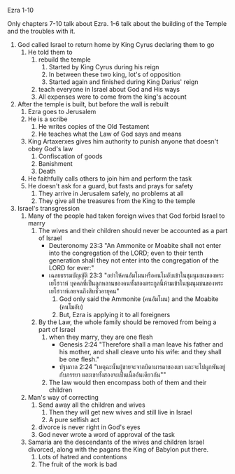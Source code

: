 Ezra 1-10

Only chapters 7-10 talk about Ezra. 1-6 talk about the building of the Temple and the troubles with it.

1. God called Israel to return home by King Cyrus declaring them to go
    1. He told them to 
        1. rebuild the temple
            1. Started by King Cyrus during his reign
            2. In between these two king, lot's of opposition
            3. Started again and finished during King Darius' reign
        2. teach everyone in Israel about God and His ways
        3. All expenses were to come from the king's account
2. After the temple is built, but before the wall is rebuilt
    1. Ezra goes to Jerusalem
    2. He is a scribe
        1. He writes copies of the Old Testament
        2. He teaches what the Law of God says and means
    3. King Artaxerxes gives him authority to punish anyone that doesn't obey God's law
        1. Confiscation of goods
        2. Banishment
        3. Death
    4. He faithfully calls others to join him and perform the task
    5. He doesn't ask for a guard, but fasts and prays for safety
        1. They arrive in Jerusalem safely, no problems at all
        2. They give all the treasures from the King to the temple
3. Israel's transgression
    1. Many of the people had taken foreign wives that God forbid Israel to marry
        1. The wives and their children should never be accounted as a part of Israel
            - Deuteronomy 23:3 "An Ammonite or Moabite shall not enter into the congregation of the LORD; even to their tenth generation shall they not enter into the congregation of the LORD for ever:"
            - เฉลยธรรมบัญญัติ 23:3 "อย่าให้คนอัมโมนหรือคนโมอับเข้าในชุมนุมชนของพระเยโฮวาห์ บุคคลที่เป็นลูกหลานของคนทั้งสองตระกูลนี้ห้ามเข้าในชุมนุมชนของพระเยโฮวาห์เลยจนถึงสิบชั่วอายุคน"
                1. God only said the Ammonite (คนอัมโมน) and the Moabite (คนโมอับ)
                2. But, Ezra is applying it to all foreigners
        2. By the Law, the whole family should be removed from being a part of Israel
            1. when they marry, they are one flesh
                - Genesis 2:24 "Therefore shall a man leave his father and his mother, and shall cleave unto his wife: and they shall be one flesh."
                - ปฐมกาล 2:24 "เหตุฉะนั้นผู้ชายจะจากบิดามารดาของเขา และจะไปผูกพันอยู่กับภรรยา และเขาทั้งสองจะเป็นเนื้ออันเดียวกัน""
            2. The law would then encompass both of them and their children
    2. Man's way of correcting
        1. Send away all the children and wives
            1. Then they will get new wives and still live in Israel
            2. A pure selfish act
        2. divorce is never right in God's eyes
        3. God never wrote a word of approval of the task
    3. Samaria are the descendants of the wives and children Israel divorced, along with the pagans the King of Babylon put there.
        1. Lots of hatred and contentions
        2. The fruit of the work is bad